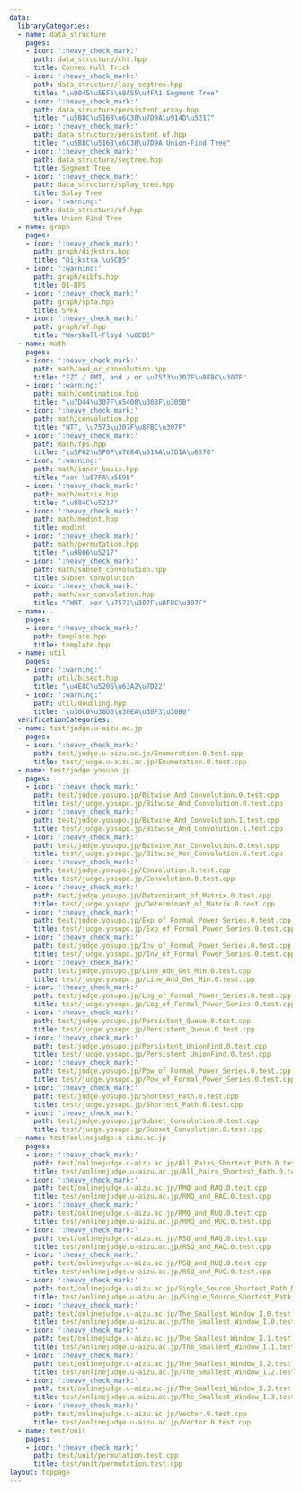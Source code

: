 ```yaml
---
data:
  libraryCategories:
  - name: data_structure
    pages:
    - icon: ':heavy_check_mark:'
      path: data_structure/cht.hpp
      title: Convex Hull Trick
    - icon: ':heavy_check_mark:'
      path: data_structure/lazy_segtree.hpp
      title: "\u9045\u5EF6\u8A55\u4FA1 Segment Tree"
    - icon: ':heavy_check_mark:'
      path: data_structure/persistent_array.hpp
      title: "\u5B8C\u5168\u6C38\u7D9A\u914D\u5217"
    - icon: ':heavy_check_mark:'
      path: data_structure/persistent_uf.hpp
      title: "\u5B8C\u5168\u6C38\u7D9A Union-Find Tree"
    - icon: ':heavy_check_mark:'
      path: data_structure/segtree.hpp
      title: Segment Tree
    - icon: ':heavy_check_mark:'
      path: data_structure/splay_tree.hpp
      title: Splay Tree
    - icon: ':warning:'
      path: data_structure/uf.hpp
      title: Union-Find Tree
  - name: graph
    pages:
    - icon: ':heavy_check_mark:'
      path: graph/dijkstra.hpp
      title: "Dijkstra \u6CD5"
    - icon: ':warning:'
      path: graph/oibfs.hpp
      title: 01-BFS
    - icon: ':heavy_check_mark:'
      path: graph/spfa.hpp
      title: SPFA
    - icon: ':heavy_check_mark:'
      path: graph/wf.hpp
      title: "Warshall-Floyd \u6CD5"
  - name: math
    pages:
    - icon: ':heavy_check_mark:'
      path: math/and_or_convolution.hpp
      title: "FZT / FMT, and / or \u7573\u307F\u8FBC\u307F"
    - icon: ':warning:'
      path: math/combination.hpp
      title: "\u7D44\u307F\u5408\u308F\u305B"
    - icon: ':heavy_check_mark:'
      path: math/convolution.hpp
      title: "NTT, \u7573\u307F\u8FBC\u307F"
    - icon: ':heavy_check_mark:'
      path: math/fps.hpp
      title: "\u5F62\u5F0F\u7684\u51AA\u7D1A\u6570"
    - icon: ':warning:'
      path: math/inner_basis.hpp
      title: "xor \u57FA\u5E95"
    - icon: ':heavy_check_mark:'
      path: math/matrix.hpp
      title: "\u884C\u5217"
    - icon: ':heavy_check_mark:'
      path: math/modint.hpp
      title: modint
    - icon: ':heavy_check_mark:'
      path: math/permutation.hpp
      title: "\u9806\u5217"
    - icon: ':heavy_check_mark:'
      path: math/subset_convolution.hpp
      title: Subset Convolution
    - icon: ':heavy_check_mark:'
      path: math/xor_convolution.hpp
      title: "FWHT, xor \u7573\u307F\u8FBC\u307F"
  - name: .
    pages:
    - icon: ':heavy_check_mark:'
      path: template.hpp
      title: template.hpp
  - name: util
    pages:
    - icon: ':warning:'
      path: util/bisect.hpp
      title: "\u4E8C\u5206\u63A2\u7D22"
    - icon: ':warning:'
      path: util/doubling.hpp
      title: "\u30C0\u30D6\u30EA\u30F3\u30B0"
  verificationCategories:
  - name: test/judge.u-aizu.ac.jp
    pages:
    - icon: ':heavy_check_mark:'
      path: test/judge.u-aizu.ac.jp/Enumeration.0.test.cpp
      title: test/judge.u-aizu.ac.jp/Enumeration.0.test.cpp
  - name: test/judge.yosupo.jp
    pages:
    - icon: ':heavy_check_mark:'
      path: test/judge.yosupo.jp/Bitwise_And_Convolution.0.test.cpp
      title: test/judge.yosupo.jp/Bitwise_And_Convolution.0.test.cpp
    - icon: ':heavy_check_mark:'
      path: test/judge.yosupo.jp/Bitwise_And_Convolution.1.test.cpp
      title: test/judge.yosupo.jp/Bitwise_And_Convolution.1.test.cpp
    - icon: ':heavy_check_mark:'
      path: test/judge.yosupo.jp/Bitwise_Xor_Convolution.0.test.cpp
      title: test/judge.yosupo.jp/Bitwise_Xor_Convolution.0.test.cpp
    - icon: ':heavy_check_mark:'
      path: test/judge.yosupo.jp/Convolution.0.test.cpp
      title: test/judge.yosupo.jp/Convolution.0.test.cpp
    - icon: ':heavy_check_mark:'
      path: test/judge.yosupo.jp/Determinant_of_Matrix.0.test.cpp
      title: test/judge.yosupo.jp/Determinant_of_Matrix.0.test.cpp
    - icon: ':heavy_check_mark:'
      path: test/judge.yosupo.jp/Exp_of_Formal_Power_Series.0.test.cpp
      title: test/judge.yosupo.jp/Exp_of_Formal_Power_Series.0.test.cpp
    - icon: ':heavy_check_mark:'
      path: test/judge.yosupo.jp/Inv_of_Formal_Power_Series.0.test.cpp
      title: test/judge.yosupo.jp/Inv_of_Formal_Power_Series.0.test.cpp
    - icon: ':heavy_check_mark:'
      path: test/judge.yosupo.jp/Line_Add_Get_Min.0.test.cpp
      title: test/judge.yosupo.jp/Line_Add_Get_Min.0.test.cpp
    - icon: ':heavy_check_mark:'
      path: test/judge.yosupo.jp/Log_of_Formal_Power_Series.0.test.cpp
      title: test/judge.yosupo.jp/Log_of_Formal_Power_Series.0.test.cpp
    - icon: ':heavy_check_mark:'
      path: test/judge.yosupo.jp/Persistent_Queue.0.test.cpp
      title: test/judge.yosupo.jp/Persistent_Queue.0.test.cpp
    - icon: ':heavy_check_mark:'
      path: test/judge.yosupo.jp/Persistent_UnionFind.0.test.cpp
      title: test/judge.yosupo.jp/Persistent_UnionFind.0.test.cpp
    - icon: ':heavy_check_mark:'
      path: test/judge.yosupo.jp/Pow_of_Formal_Power_Series.0.test.cpp
      title: test/judge.yosupo.jp/Pow_of_Formal_Power_Series.0.test.cpp
    - icon: ':heavy_check_mark:'
      path: test/judge.yosupo.jp/Shortest_Path.0.test.cpp
      title: test/judge.yosupo.jp/Shortest_Path.0.test.cpp
    - icon: ':heavy_check_mark:'
      path: test/judge.yosupo.jp/Subset_Convolution.0.test.cpp
      title: test/judge.yosupo.jp/Subset_Convolution.0.test.cpp
  - name: test/onlinejudge.u-aizu.ac.jp
    pages:
    - icon: ':heavy_check_mark:'
      path: test/onlinejudge.u-aizu.ac.jp/All_Pairs_Shortest_Path.0.test.cpp
      title: test/onlinejudge.u-aizu.ac.jp/All_Pairs_Shortest_Path.0.test.cpp
    - icon: ':heavy_check_mark:'
      path: test/onlinejudge.u-aizu.ac.jp/RMQ_and_RAQ.0.test.cpp
      title: test/onlinejudge.u-aizu.ac.jp/RMQ_and_RAQ.0.test.cpp
    - icon: ':heavy_check_mark:'
      path: test/onlinejudge.u-aizu.ac.jp/RMQ_and_RUQ.0.test.cpp
      title: test/onlinejudge.u-aizu.ac.jp/RMQ_and_RUQ.0.test.cpp
    - icon: ':heavy_check_mark:'
      path: test/onlinejudge.u-aizu.ac.jp/RSQ_and_RAQ.0.test.cpp
      title: test/onlinejudge.u-aizu.ac.jp/RSQ_and_RAQ.0.test.cpp
    - icon: ':heavy_check_mark:'
      path: test/onlinejudge.u-aizu.ac.jp/RSQ_and_RUQ.0.test.cpp
      title: test/onlinejudge.u-aizu.ac.jp/RSQ_and_RUQ.0.test.cpp
    - icon: ':heavy_check_mark:'
      path: test/onlinejudge.u-aizu.ac.jp/Single_Source_Shortest_Path_Negative_Edges.0.test.cpp
      title: test/onlinejudge.u-aizu.ac.jp/Single_Source_Shortest_Path_Negative_Edges.0.test.cpp
    - icon: ':heavy_check_mark:'
      path: test/onlinejudge.u-aizu.ac.jp/The_Smallest_Window_I.0.test.cpp
      title: test/onlinejudge.u-aizu.ac.jp/The_Smallest_Window_I.0.test.cpp
    - icon: ':heavy_check_mark:'
      path: test/onlinejudge.u-aizu.ac.jp/The_Smallest_Window_I.1.test.cpp
      title: test/onlinejudge.u-aizu.ac.jp/The_Smallest_Window_I.1.test.cpp
    - icon: ':heavy_check_mark:'
      path: test/onlinejudge.u-aizu.ac.jp/The_Smallest_Window_I.2.test.cpp
      title: test/onlinejudge.u-aizu.ac.jp/The_Smallest_Window_I.2.test.cpp
    - icon: ':heavy_check_mark:'
      path: test/onlinejudge.u-aizu.ac.jp/The_Smallest_Window_I.3.test.cpp
      title: test/onlinejudge.u-aizu.ac.jp/The_Smallest_Window_I.3.test.cpp
    - icon: ':heavy_check_mark:'
      path: test/onlinejudge.u-aizu.ac.jp/Vector.0.test.cpp
      title: test/onlinejudge.u-aizu.ac.jp/Vector.0.test.cpp
  - name: test/unit
    pages:
    - icon: ':heavy_check_mark:'
      path: test/unit/permutation.test.cpp
      title: test/unit/permutation.test.cpp
layout: toppage
---
```

